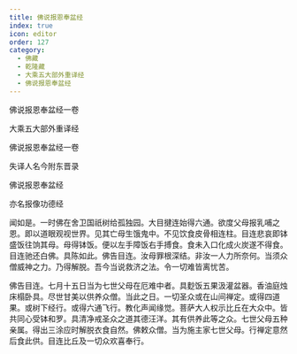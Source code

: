 ```yaml
---
title: 佛说报恩奉盆经
index: true
icon: editor
order: 127
category:
  - 佛藏
  - 乾隆藏
  - 大乘五大部外重译经
  - 佛说报恩奉盆经
---
```


佛说报恩奉盆经一卷  

大乘五大部外重译经  

佛说报恩奉盆经一卷  

失译人名今附东晋录  

佛说报恩奉盆经  

亦名报像功德经  

闻如是。一时佛在舍卫国祇树给孤独园。大目揵连始得六通。欲度父母报乳哺之恩。即以道眼观视世界。见其亡母生饿鬼中。不见饮食皮骨相连柱。目连悲哀即钵盛饭往饷其母。母得钵饭。便以左手障饭右手搏食。食未入口化成火炭遂不得食。目连驰还白佛。具陈如此。佛告目连。汝母罪根深结。非汝一人力所奈何。当须众僧威神之力。乃得解脱。吾今当说救济之法。令一切难皆离忧苦。  

佛告目连。七月十五日当为七世父母在厄难中者。具麨饭五果汲灌盆器。香油庭烛床榻卧具。尽世甘美以供养众僧。当此之日。一切圣众或在山间禅定。或得四道果。或树下经行。或得六通飞行。教化声闻缘觉。菩萨大人权示比丘在大众中。皆共同心受钵和罗。具清净戒圣众之道其德汪洋。其有供养此等之众。七世父母五种亲属。得出三涂应时解脱衣食自然。佛敕众僧。当为施主家七世父母。行禅定意然后食此供。目连比丘及一切众欢喜奉行。  
